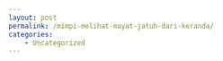 ```yaml
---
layout: post
permalink: /mimpi-melihat-mayat-jatuh-dari-keranda/
categories:
    - Uncategorized
---
```


